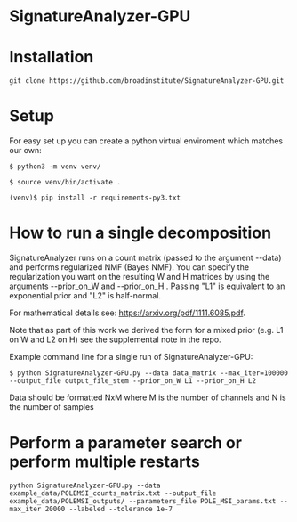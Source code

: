 # SignatureAnalyzer-GPU

# Installation
```
git clone https://github.com/broadinstitute/SignatureAnalyzer-GPU.git
```

# Setup
For easy set up you can create a python virtual enviroment which matches our own: 
```
$ python3 -m venv venv/

$ source venv/bin/activate .

(venv)$ pip install -r requirements-py3.txt
```

# How to run a single decomposition
SignatureAnalyzer runs on a count matrix (passed to the argument --data) and performs regularized NMF (Bayes NMF). You can specify the regularization you want on the resulting W and H matrices by using the arguments --prior_on_W and --prior_on_H . Passing "L1" is equivalent to an exponential prior and "L2" is half-normal.

For mathematical details see: https://arxiv.org/pdf/1111.6085.pdf. 

Note that as part of this work we derived the form for a mixed prior (e.g. L1 on W and L2 on H) see the supplemental note in the repo. 

Example command line for a single run of SignatureAnalyzer-GPU:
```
$ python SignatureAnalyzer-GPU.py --data data_matrix --max_iter=100000 --output_file output_file_stem --prior_on_W L1 --prior_on_H L2
```
Data should be formatted NxM where M is the number of channels and N is the number of samples


# Perform a parameter search or perform multiple restarts
```
python SignatureAnalyzer-GPU.py --data example_data/POLEMSI_counts_matrix.txt --output_file example_data/POLEMSI_outputs/ --parameters_file POLE_MSI_params.txt --max_iter 20000 --labeled --tolerance 1e-7
